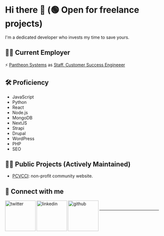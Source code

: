 # Hi there 👋 (🟢 Open for freelance projects)

I'm a dedicated developer who invests my time to save yours.

## 🧑‍💼 Current Employer
⚡ [Pantheon Systems](https://pantheon.io) as [Staff. Customer Success Engineeer](https://www.linkedin.com/in/jahz/)

## 🛠️ Proficiency

- JavaScript
- Python
- React
- Node.js
- MongoDB
- NextJS
- Strapi
- Drupal
- WordPress
- PHP
- SEO

## 👨‍💻 Public Projects (Actively Maintained)

- [PCVCCI](https://www.pcvcci.com): non-profit community website.

## 🔗 Connect with me

[<img align="left" alt="twitter" width="100px" src="https://img.shields.io/badge/Twitter-1DA1F2?style=for-the-badge&logo=twitter&logoColor=white" />][twitter]
[<img align="left" alt="linkedin" width="100px" src="https://img.shields.io/badge/LinkedIn-0077B5?style=for-the-badge&logo=linkedin&logoColor=white" />][linkedin]
[<img align="left" alt="github" width="100px" src="https://img.shields.io/badge/GitHub-181717?style=for-the-badge&logo=github&logoColor=white" />][github]

<br />

---

[twitter]: https://twitter.com/dev_jahz
[linkedin]: https://linkedin.com/in/jahz
[github]: https://github.com/jahzlariosa

